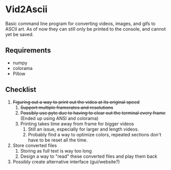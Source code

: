 # Vid2Ascii
Basic command line program for converting videos, images, and gifs to ASCII art. 
As of now they can still only be printed to the console, and cannot yet be saved.

## Requirements
- numpy
- colorama
- Pillow

## Checklist
1. ~~Figuring out a way to print out the video at its original speed~~
   1. ~~Support multiple framerates and resolutions~~
   2. ~~Possibly use pyte due to having to clear out the terminal every frame~~ (Ended up using ANSI and colorama)
   3. Printing takes time away from frame for bigger videos
      1. Still an issue, especially for larger and length videos.
      2. Probably find a way to optimize colors, repeated sections don't have to be reset all the time.
2. Store converted files 
   1. Storing as full text is way too long
   2. Design a way to "read" these converted files and play them back
3. Possibly create alternative interface (gui/website?)

  
